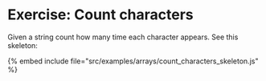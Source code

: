 # Exercise: Count characters

Given a string count how many time each character appears. See this skeleton:

{% embed include file="src/examples/arrays/count_characters_skeleton.js" %}


